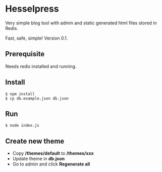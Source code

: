 # Hesselpress
Very simple blog tool with admin and static generated html files stored in Redis.

Fast, safe, simple! Version 0.1.

## Prerequisite
Needs redis installed and running.

## Install

```shell
$ npm install
$ cp db.example.json db.json
```

## Run

```shell
$ node index.js
```

## Create new theme
* Copy __/themes/default__ to __/themes/xxx__
* Update theme in __db.json__
* Go to admin and click __Regenerate all__
